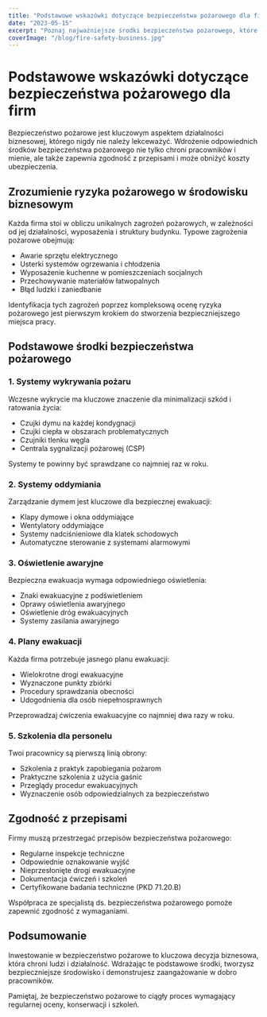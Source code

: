 ```yaml
---
title: "Podstawowe wskazówki dotyczące bezpieczeństwa pożarowego dla firm"
date: "2023-05-15"
excerpt: "Poznaj najważniejsze środki bezpieczeństwa pożarowego, które każda firma powinna wdrożyć, aby chronić pracowników i mienie."
coverImage: "/blog/fire-safety-business.jpg"
---
```


# Podstawowe wskazówki dotyczące bezpieczeństwa pożarowego dla firm

Bezpieczeństwo pożarowe jest kluczowym aspektem działalności biznesowej, którego nigdy nie należy lekceważyć. Wdrożenie odpowiednich środków bezpieczeństwa pożarowego nie tylko chroni pracowników i mienie, ale także zapewnia zgodność z przepisami i może obniżyć koszty ubezpieczenia.

## Zrozumienie ryzyka pożarowego w środowisku biznesowym

Każda firma stoi w obliczu unikalnych zagrożeń pożarowych, w zależności od jej działalności, wyposażenia i struktury budynku. Typowe zagrożenia pożarowe obejmują:

- Awarie sprzętu elektrycznego
- Usterki systemów ogrzewania i chłodzenia
- Wyposażenie kuchenne w pomieszczeniach socjalnych
- Przechowywanie materiałów łatwopalnych
- Błąd ludzki i zaniedbanie

Identyfikacja tych zagrożeń poprzez kompleksową ocenę ryzyka pożarowego jest pierwszym krokiem do stworzenia bezpieczniejszego miejsca pracy.

## Podstawowe środki bezpieczeństwa pożarowego

### 1. Systemy wykrywania pożaru

Wczesne wykrycie ma kluczowe znaczenie dla minimalizacji szkód i ratowania życia:

- Czujki dymu na każdej kondygnacji
- Czujki ciepła w obszarach problematycznych
- Czujniki tlenku węgla
- Centrala sygnalizacji pożarowej (CSP)

Systemy te powinny być sprawdzane co najmniej raz w roku.

### 2. Systemy oddymiania

Zarządzanie dymem jest kluczowe dla bezpiecznej ewakuacji:

- Klapy dymowe i okna oddymiające
- Wentylatory oddymiające
- Systemy nadciśnieniowe dla klatek schodowych
- Automatyczne sterowanie z systemami alarmowymi

### 3. Oświetlenie awaryjne

Bezpieczna ewakuacja wymaga odpowiedniego oświetlenia:

- Znaki ewakuacyjne z podświetleniem
- Oprawy oświetlenia awaryjnego
- Oświetlenie dróg ewakuacyjnych
- Systemy zasilania awaryjnego

### 4. Plany ewakuacji

Każda firma potrzebuje jasnego planu ewakuacji:

- Wielokrotne drogi ewakuacyjne
- Wyznaczone punkty zbiórki
- Procedury sprawdzania obecności
- Udogodnienia dla osób niepełnosprawnych

Przeprowadzaj ćwiczenia ewakuacyjne co najmniej dwa razy w roku.

### 5. Szkolenia dla personelu

Twoi pracownicy są pierwszą linią obrony:

- Szkolenia z praktyk zapobiegania pożarom
- Praktyczne szkolenia z użycia gaśnic
- Przeglądy procedur ewakuacyjnych
- Wyznaczenie osób odpowiedzialnych za bezpieczeństwo

## Zgodność z przepisami

Firmy muszą przestrzegać przepisów bezpieczeństwa pożarowego:

- Regularne inspekcje techniczne
- Odpowiednie oznakowanie wyjść
- Nieprzesłonięte drogi ewakuacyjne
- Dokumentacja ćwiczeń i szkoleń
- Certyfikowane badania techniczne (PKD 71.20.B)

Współpraca ze specjalistą ds. bezpieczeństwa pożarowego pomoże zapewnić zgodność z wymaganiami.

## Podsumowanie

Inwestowanie w bezpieczeństwo pożarowe to kluczowa decyzja biznesowa, która chroni ludzi i działalność. Wdrażając te podstawowe środki, tworzysz bezpieczniejsze środowisko i demonstrujesz zaangażowanie w dobro pracowników.

Pamiętaj, że bezpieczeństwo pożarowe to ciągły proces wymagający regularnej oceny, konserwacji i szkoleń.
